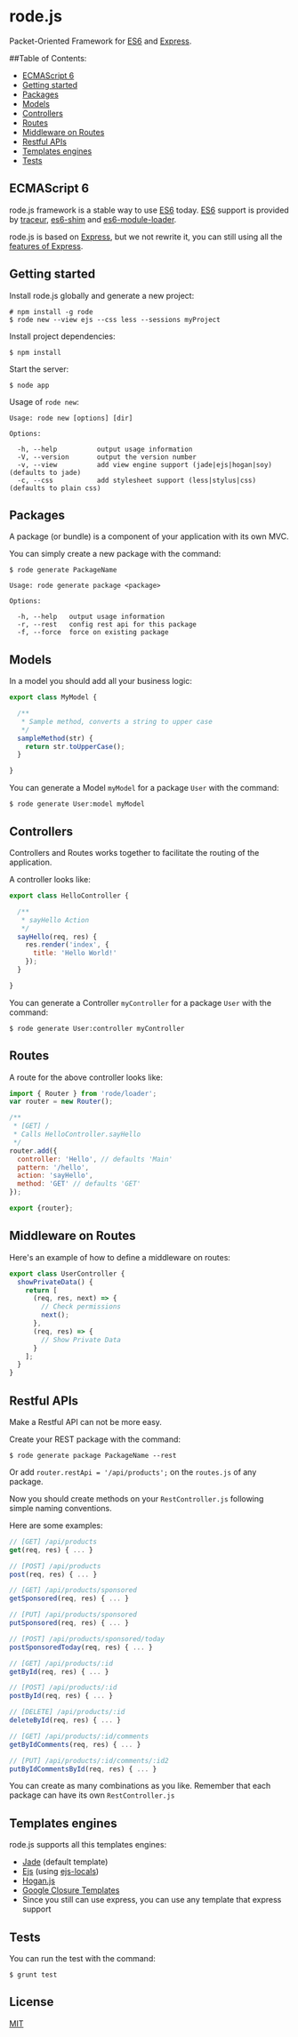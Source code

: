 rode.js
====

Packet-Oriented Framework for [ES6](http://wiki.ecmascript.org/doku.php?id=harmony:specification_drafts) and [Express](http://expressjs.com).

##Table of Contents:

- [ECMAScript 6](#es6)
- [Getting started](#getting-started)
- [Packages](#packages)
- [Models](#models)
- [Controllers](#controllers)
- [Routes](#routes)
- [Middleware on Routes](#middleware-routes)
- [Restful APIs](#restful-apis)
- [Templates engines](#templates-engines)
- [Tests](#tests)


## <a name="es6"></a>ECMAScript 6

rode.js framework is a stable way to use [ES6](http://wiki.ecmascript.org/doku.php?id=harmony:specification_drafts) today.
[ES6](http://wiki.ecmascript.org/doku.php?id=harmony:specification_drafts) support is provided by [traceur](https://npmjs.org/package/traceur), [es6-shim](https://npmjs.org/package/es6-shim) and [es6-module-loader](https://npmjs.org/package/es6-module-loader).

rode.js is based on [Express](http://expressjs.com), but we not rewrite it, you can still using all the [features of Express](http://expressjs.com/4x/api.html).


## <a name="getting-started"></a>Getting started

Install rode.js globally and generate a new project:

    # npm install -g rode
    $ rode new --view ejs --css less --sessions myProject

Install project dependencies:

    $ npm install

Start the server:

    $ node app

Usage of `rode new`:

    Usage: rode new [options] [dir]

    Options:

      -h, --help          output usage information
      -V, --version       output the version number
      -v, --view          add view engine support (jade|ejs|hogan|soy) (defaults to jade)
      -c, --css           add stylesheet support (less|stylus|css) (defaults to plain css)


## <a name="packages"></a>Packages

A package (or bundle) is a component of your application with its own MVC.

You can simply create a new package with the command:

    $ rode generate PackageName

    Usage: rode generate package <package>

    Options:

      -h, --help   output usage information
      -r, --rest   config rest api for this package
      -f, --force  force on existing package


## <a name="models"></a>Models

In a model you should add all your business logic:

```js
export class MyModel {

  /**
   * Sample method, converts a string to upper case
   */
  sampleMethod(str) {
    return str.toUpperCase();
  }

}
```

You can generate a Model `myModel` for a package `User` with the command:

    $ rode generate User:model myModel


## <a name="controllers"></a>Controllers

Controllers and Routes works together to facilitate the routing of the application.

A controller looks like:

```js
export class HelloController {

  /**
   * sayHello Action
   */
  sayHello(req, res) {
    res.render('index', {
      title: 'Hello World!'
    });
  }

}
```

You can generate a Controller `myController` for a package `User` with the command:

    $ rode generate User:controller myController


## <a name="routes"></a>Routes

A route for the above controller looks like:

```js
import { Router } from 'rode/loader';
var router = new Router();

/**
 * [GET] /
 * Calls HelloController.sayHello
 */
router.add({
  controller: 'Hello', // defaults 'Main'
  pattern: '/hello',
  action: 'sayHello',
  method: 'GET' // defaults 'GET'
});

export {router};
```


## <a name="middleware-routes"></a>Middleware on Routes

Here's an example of how to define a middleware on routes:

```js
export class UserController {
  showPrivateData() {
    return [
      (req, res, next) => {
        // Check permissions
        next();
      },
      (req, res) => {
        // Show Private Data
      }
    ];
  }
}
```


## <a name="restful-apis"></a>Restful APIs

Make a Restful API can not be more easy.

Create your REST package with the command:

    $ rode generate package PackageName --rest

Or add `router.restApi = '/api/products';` on the `routes.js` of any package.

Now you should create methods on your `RestController.js` following simple naming conventions.

Here are some examples:

```js
// [GET] /api/products
get(req, res) { ... }

// [POST] /api/products
post(req, res) { ... }

// [GET] /api/products/sponsored
getSponsored(req, res) { ... }

// [PUT] /api/products/sponsored
putSponsored(req, res) { ... }

// [POST] /api/products/sponsored/today
postSponsoredToday(req, res) { ... }

// [GET] /api/products/:id
getById(req, res) { ... }

// [POST] /api/products/:id
postById(req, res) { ... }

// [DELETE] /api/products/:id
deleteById(req, res) { ... }

// [GET] /api/products/:id/comments
getByIdComments(req, res) { ... }

// [PUT] /api/products/:id/comments/:id2
putByIdCommentsById(req, res) { ... }
```

You can create as many combinations as you like.
Remember that each package can have its own `RestController.js`


## <a name="templates-engines"></a>Templates engines

rode.js supports all this templates engines:

* [Jade](http://jade-lang.com/) (default template)
* [Ejs](http://embeddedjs.com/) (using [ejs-locals](https://github.com/RandomEtc/ejs-locals))
* [Hogan.js](http://twitter.github.io/hogan.js/)
* [Google Closure Templates](https://developers.google.com/closure/templates/)
* Since you still can use express, you can use any template that express support


## <a name="tests"></a>Tests

You can run the test with the command:

    $ grunt test


## License

[MIT](https://github.com/codexar/rode/blob/master/LICENSE)